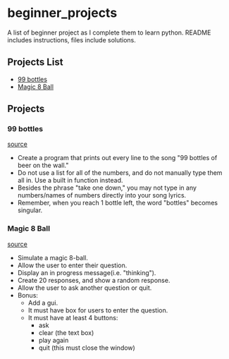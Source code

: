 # beginner_projects
A list of beginner project as I complete them to learn python. README includes instructions, files include solutions.

## Projects List
- [99 bottles](#99-bottles)
- [Magic 8 Ball](#magic-8-ball)

## Projects

### 99 bottles
[source](https://github.com/jorgegonzalez/beginner-projects/blob/master/README.md#99-bottles)
- Create a program that prints out every line to the song "99 bottles of beer on the wall."
- Do not use a list for all of the numbers, and do not manually type them all in. Use a built in function instead.
- Besides the phrase "take one down," you may not type in any numbers/names of numbers directly into your song lyrics.
- Remember, when you reach 1 bottle left, the word "bottles" becomes singular.

### Magic 8 Ball
[source](https://github.com/jorgegonzalez/beginner-projects/blob/master/README.md#magic-8-ball)
- Simulate a magic 8-ball.
- Allow the user to enter their question.
- Display an in progress message(i.e. "thinking").
- Create 20 responses, and show a random response.
- Allow the user to ask another question or quit.
- Bonus:
  - Add a gui.
  - It must have box for users to enter the question.
  - It must have at least 4 buttons:
    - ask
    - clear (the text box)
    - play again
    - quit (this must close the window)
